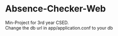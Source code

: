 # Absence-Checker-Web
Min-Project for 3rd year CSED.<br />
Change the db url in app/application.conf to your db
